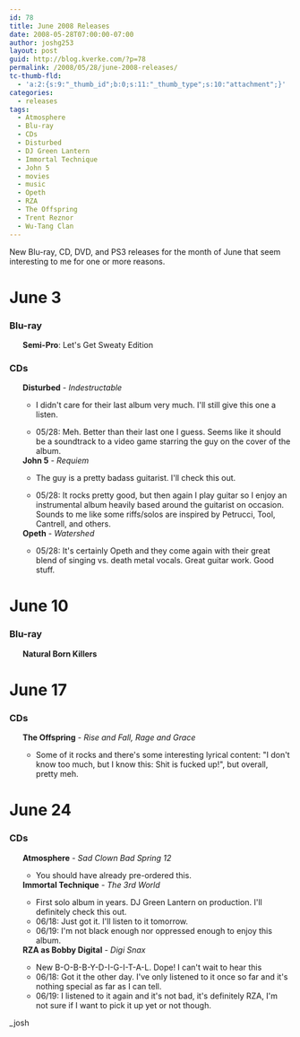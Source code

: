 ```yaml
---
id: 78
title: June 2008 Releases
date: 2008-05-28T07:00:00-07:00
author: joshg253
layout: post
guid: http://blog.kverke.com/?p=78
permalink: /2008/05/28/june-2008-releases/
tc-thumb-fld:
  - 'a:2:{s:9:"_thumb_id";b:0;s:11:"_thumb_type";s:10:"attachment";}'
categories:
  - releases
tags:
  - Atmosphere
  - Blu-ray
  - CDs
  - Disturbed
  - DJ Green Lantern
  - Immortal Technique
  - John 5
  - movies
  - music
  - Opeth
  - RZA
  - The Offspring
  - Trent Reznor
  - Wu-Tang Clan
---
```

New Blu-ray, CD, DVD, and PS3 releases for the month of June that seem interesting to me for one or more reasons.

<h1>June 3</h1>

<h3>Blu-ray</h3>

<ul>
<strong>Semi-Pro</strong>: Let's Get Sweaty Edition
</ul>

<h3>CDs</h3>

<ul>
<strong>Disturbed</strong> - <em>Indestructable</em>
<ul><li>I didn't care for their last album very much. I'll still give this one a listen.</li></ul>
<ul><li>05/28: Meh. Better than their last one I guess. Seems like it should be a soundtrack to a video game starring the guy on the cover of the album.</li></ul>
<strong>John 5</strong> - <em>Requiem</em>
<ul><li>The guy is a pretty badass guitarist. I'll check this out.</li></ul>
<ul><li>05/28: It rocks pretty good, but then again I play guitar so I enjoy an instrumental album heavily based around the guitarist on occasion. Sounds to me like some riffs/solos are inspired by Petrucci, Tool, Cantrell, and others.</li></ul>
<strong>Opeth</strong> - <em>Watershed</em>
<ul><li>05/28: It's certainly Opeth and they come again with their great blend of singing vs. death metal vocals. Great guitar work. Good stuff.</li></ul>
</ul>

<h1>June 10</h1>

<h3>Blu-ray</h3>

<ul>
<strong>Natural Born Killers</strong>
</ul>

<h1>June 17</h1>

<h3>CDs</h3>

<ul>
<strong>The Offspring</strong> - <em>Rise and Fall, Rage and Grace</em>
<ul><li>Some of it rocks and there's some interesting lyrical content: "I don't know too much, but I know this: Shit is fucked up!", but overall, pretty meh.</li></ul>
</ul>

<h1>June 24</h1>

<h3>CDs</h3>

<ul>
<strong>Atmosphere</strong> - <em>Sad Clown Bad Spring 12</em>
<ul><li>You should have already pre-ordered this.</li></ul>
<strong>Immortal Technique</strong> - <em>The 3rd World</em>
<ul><li>First solo album in years. DJ Green Lantern on production. I'll definitely check this out.</li>
    <li>06/18: Just got it. I'll listen to it tomorrow.</li>
    <li>06/19: I'm not black enough nor oppressed enough to enjoy this album.</li></ul>
<strong>RZA as Bobby Digital</strong> - <em>Digi Snax</em>
<ul><li>New B-O-B-B-Y-D-I-G-I-T-A-L. Dope! I can't wait to hear this</li>
    <li>06/18: Got it the other day. I've only listened to it once so far and it's nothing special as far as I can tell.</li>
    <li>06/19: I listened to it again and it's not bad, it's definitely RZA, I'm not sure if I want to pick it up yet or not though.</li></ul>
</ul>

_josh